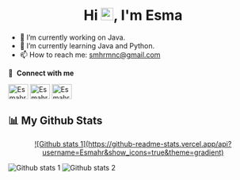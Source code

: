 <h1 align="center">Hi <a href="https://www.gautamkrishnar.com/"><img src="https://media.giphy.com/media/hvRJCLFzcasrR4ia7z/giphy.gif" width="25px"></a>, I'm Esma</h1>

- 🔭 I’m currently working on Java.
- 🌱 I’m currently learning Java and Python.
- 📫 How to reach me: smhrmnc@gmail.com

🔗 &nbsp;**Connect with me**

<a href="https://twitter.com/esmahr_" target="blank"><img align="center" src="https://raw.githubusercontent.com/rahuldkjain/github-profile-readme-generator/master/src/images/icons/Social/twitter.svg" alt="Esmahr" height="30" width="40" /></a>
<a href="https://www.linkedin.com/in/esmaharmanc%C4%B1/" target="blank"><img align="center" src="https://raw.githubusercontent.com/rahuldkjain/github-profile-readme-generator/master/src/images/icons/Social/linked-in-alt.svg" alt="Esmahr" height="30" width="40" /></a>
<a href="https://www.instagram.com/esmahr_/" target="blank"><img align="center" src="https://raw.githubusercontent.com/rahuldkjain/github-profile-readme-generator/master/src/images/icons/Social/instagram.svg" alt="Esmahr" height="30" width="40" /></a>

## 📊 My Github Stats

<p align="center">
<a href="https://github.com/Esmahr">
  ![Github stats 1](https://github-readme-stats.vercel.app/api?username=Esmahr&show_icons=true&theme=gradient) 
</a>
</p>


![Github stats 1](https://github-readme-stats.vercel.app/api?username=Esmahr&show_icons=true&theme=gradient) 
![Github stats 2](https://github-readme-stats.vercel.app/api?username=Esmahr&show_icons=true&theme=radical)
